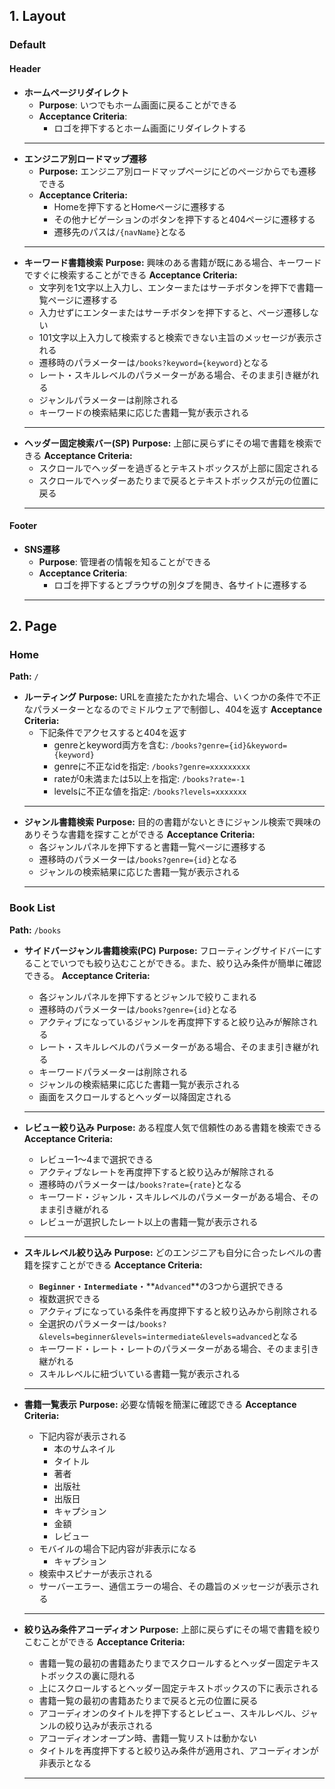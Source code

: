 ## 1. Layout
### Default
#### Header
- **ホームページリダイレクト**
  - **Purpose**: いつでもホーム画面に戻ることができる
  - **Acceptance Criteria**:
    - ロゴを押下するとホーム画面にリダイレクトする
  ---
- **エンジニア別ロードマップ遷移**
  - **Purpose:** エンジニア別ロードマップページにどのページからでも遷移できる
  - **Acceptance Criteria:**
    - Homeを押下するとHomeページに遷移する
    - その他ナビゲーションのボタンを押下すると404ページに遷移する
    - 遷移先のパスは`/{navName}`となる
  ---
- **キーワード書籍検索**
  **Purpose:** 興味のある書籍が既にある場合、キーワードですぐに検索することができる
  **Acceptance Criteria:**
  - 文字列を1文字以上入力し、エンターまたはサーチボタンを押下で書籍一覧ページに遷移する
  - 入力せずにエンターまたはサーチボタンを押下すると、ページ遷移しない
  - 101文字以上入力して検索すると検索できない主旨のメッセージが表示される
  - 遷移時のパラメーターは`/books?keyword={keyword}`となる
  - レート・スキルレベルのパラメーターがある場合、そのまま引き継がれる
  - ジャンルパラメーターは削除される
  - キーワードの検索結果に応じた書籍一覧が表示される
  ---
- **ヘッダー固定検索バー(SP)**
  **Purpose:** 上部に戻らずにその場で書籍を検索できる
  **Acceptance Criteria:**
  - スクロールでヘッダーを過ぎるとテキストボックスが上部に固定される
  - スクロールでヘッダーあたりまで戻るとテキストボックスが元の位置に戻る
  ---
#### Footer
- **SNS遷移**
  - **Purpose**: 管理者の情報を知ることができる
  - **Acceptance Criteria**:
    - ロゴを押下するとブラウザの別タブを開き、各サイトに遷移する
  ---
## 2. Page
### Home
**Path:** `/`

- **ルーティング**
**Purpose:** URLを直接たたかれた場合、いくつかの条件で不正なパラメーターとなるのでミドルウェアで制御し、404を返す
**Acceptance Criteria:**
  - 下記条件でアクセスすると404を返す
    - genreとkeyword両方を含む: `/books?genre={id}&keyword={keyword}`
    - genreに不正なidを指定: `/books?genre=xxxxxxxxx`
    - rateが0未満または5以上を指定: `/books?rate=-1`
    - levelsに不正な値を指定: `/books?levels=xxxxxxx`
  ---
- **ジャンル書籍検索**
**Purpose:** 目的の書籍がないときにジャンル検索で興味のありそうな書籍を探すことができる
**Acceptance Criteria:**
  - 各ジャンルパネルを押下すると書籍一覧ページに遷移する
  - 遷移時のパラメーターは`/books?genre={id}`となる
  - ジャンルの検索結果に応じた書籍一覧が表示される
  ---
### Book List
**Path:** `/books`

- **サイドバージャンル書籍検索(PC)**
**Purpose:** フローティングサイドバーにすることでいつでも絞り込むことができる。また、絞り込み条件が簡単に確認できる。
**Acceptance Criteria:**
  - 各ジャンルパネルを押下するとジャンルで絞りこまれる
  - 遷移時のパラメーターは`/books?genre={id}`となる
  - アクティブになっているジャンルを再度押下すると絞り込みが解除される
  - レート・スキルレベルのパラメーターがある場合、そのまま引き継がれる
  - キーワードパラメーターは削除される
  - ジャンルの検索結果に応じた書籍一覧が表示される
  - 画面をスクロールするとヘッダー以降固定される
  ---
- **レビュー絞り込み**
**Purpose:** ある程度人気で信頼性のある書籍を検索できる
**Acceptance Criteria:**
  - レビュー1～4まで選択できる
  - アクティブなレートを再度押下すると絞り込みが解除される
  - 遷移時のパラメーターは`/books?rate={rate}`となる
  - キーワード・ジャンル・スキルレベルのパラメーターがある場合、そのまま引き継がれる
  - レビューが選択したレート以上の書籍一覧が表示される
  ---
- **スキルレベル絞り込み**
**Purpose:** どのエンジニアも自分に合ったレベルの書籍を探すことができる
**Acceptance Criteria:**
  - **`Beginner`**・**`Intermediate`**・**`Advanced`**の3つから選択できる
  - 複数選択できる
  - アクティブになっている条件を再度押下すると絞り込みから削除される
  - 全選択のパラメーターは`/books?&levels=beginner&levels=intermediate&levels=advanced`となる
  - キーワード・レート・レートのパラメーターがある場合、そのまま引き継がれる
  - スキルレベルに紐づいている書籍一覧が表示される
  ---
- **書籍一覧表示**
**Purpose:** 必要な情報を簡潔に確認できる
**Acceptance Criteria:**
  - 下記内容が表示される
    - 本のサムネイル
    - タイトル
    - 著者
    - 出版社
    - 出版日
    - キャプション
    - 金額
    - レビュー
  - モバイルの場合下記内容が非表示になる
    - キャプション
  - 検索中スピナーが表示される
  - サーバーエラー、通信エラーの場合、その趣旨のメッセージが表示される

  ---
- **絞り込み条件アコーディオン**
**Purpose:** 上部に戻らずにその場で書籍を絞りこむことができる
**Acceptance Criteria:**
  - 書籍一覧の最初の書籍あたりまでスクロールするとヘッダー固定テキストボックスの裏に隠れる
  - 上にスクロールするとヘッダー固定テキストボックスの下に表示される
  - 書籍一覧の最初の書籍あたりまで戻ると元の位置に戻る
  - アコーディオンのタイトルを押下するとレビュー、スキルレベル、ジャンルの絞り込みが表示される
  - アコーディオンオープン時、書籍一覧リストは動かない
  - タイトルを再度押下すると絞り込み条件が適用され、アコーディオンが非表示となる
  ---
